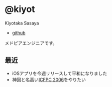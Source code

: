 # @kiyot

Kiyotaka Sasaya

- [github](https://github.com/kiyot)

メドピアエンジニアです。

## 最近

- iOSアプリを今週リリースして平和になりました
- 神回と名高い[ICFPC 2006](http://www.boundvariable.org/)をやりたい
